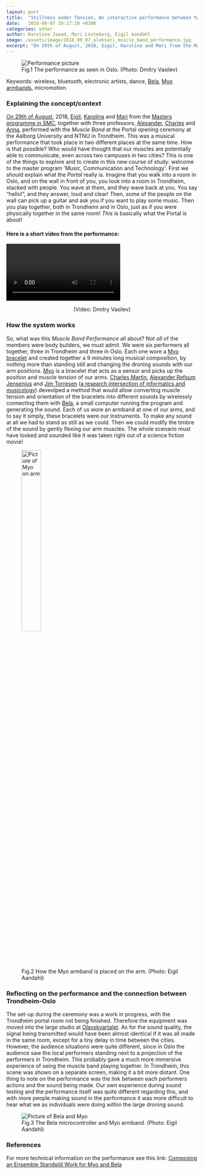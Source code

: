 ```yaml
---
layout: post
title:  "Stillness under Tension, An interactive performance between two cities"
date:   2018-09-07 19:17:10 +0200
categories: other
author: Karolina Jawad, Mari Lesteberg, Eigil Aandahl
image: /assets/image/2018_09_07_aleksati_muscle_band_performance.jpg
excerpt: "On 29th of August, 2018, Eigil, Karolina and Mari from the Masters programme in SMC, together with three professors, Alexander, Charles and Anna, performed with the Muscle Band at the Portal opening ceremony at the Aalborg University and NTNU in Trondheim. This was a musical performance that took place in two different places at the same time. How is that possible?"
---
```

<figure>
  <img src="/assets/image/2018_09_07_aleksati_muscle_band_performance.jpg" alt="Performance picture">
  <figcaption>Fig.1 The performance as seen in Oslo. (Photo: Dmitry Vasilev)</figcaption>
</figure>

Keywords: wireless, bluetooth, electronic artists, dance,
[Bela](http://bela.io/), [Myo armbands](https://www.myo.com/), micromotion.

### Explaining the concept/context

[On 29th of August](https://www.hf.uio.no/imv/english/research/news-and-events/events/guest-lectures-seminars/2018/SMC-opening/index.html), 2018, [Eigil](https://SMC-master.github.io/teams/2018/08/22/introduction-group-b.html), [Karolina](https://SMC-master.github.io/teams/2018/08/22/introduction-group-c.html) and [Mari](https://SMC-master.github.io/teams/2018/08/22/introduction-group-b.html) from the [Masters programme in SMC](https://www.uio.no/english/studies/programmes/SMC-master/), together with three professors, [Alexander](http://www.arj.no/), [Charles](https://www.mn.uio.no/ifi/english/people/aca/charlepm/index.html) and [Anna](http://annaxambo.me/), performed with the *Muscle Band* at the Portal opening ceremony at the Aalborg University and NTNU in Trondheim. This was a musical performance that took place in two different places at the same time. How is that possible? Who would have thought that our muscles are potentially able to communicate, even across two campuses in two cities? This is one of the things to explore and to create in this new course of study: welcome to the master program 'Music, Communication and Technology'.
	First we should explain what the *Portal* really is. Imagine that you walk into a room in Oslo, and on the wall in front of you, you look into a room in Trondheim, stacked with people. You wave at them, and they wave back at you. You say “hello!”, and they answer, loud and clear! Then, some of the people on the wall can pick up a guitar and ask you if you want to play some music. Then you play together, both in Trondheim and in Oslo, just as if you were physically together in the same room! *This* is basically what the Portal is about!

#### Here is a short video from the performance:
<video controls>
  <source src="https://docs.google.com/uc?export=download&id=104361mrnPhowykRhzjOG1jQFkPebtZzc" type="video/mp4">
Your browser does not support the video tag.
</video>
<p align="center">(Video: Dmitry Vasilev)</p>

### How the system works

So, what was this *Muscle Band Performance* all about? Not *all* of the members were body builders, we must admit. We were six performers all together, three in Trondheim and three in Oslo. Each one wore a [Myo bracelet]() and created together a 9 minutes long musical composition, by nothing more than standing still and changing the droning sounds with our arm positions.
	[Myo](https://www.myo.com/) is a bracelet that acts as a sensor and picks up the position and muscle tension of our arms. [Charles Martin](https://www.mn.uio.no/ifi/english/people/aca/charlepm/index.html), [Alexander Refsum Jensenius](http://www.arj.no/) and [Jim Torresen](https://folk.uio.no/jimtoer/) ([a research intersection of informatics and musicology](http://www.nime.org/proceedings/2018/nime2018_paper0041.pdf)) deveolped a method that would allow converting muscle tension and orientation of the bracelets into different sounds by wirelessly connecting them with [Bela](http://bela.io/), a small computer running the program and generating the sound.
	Each of us wore an armband at one of our arms, and to say it simply, these bracelets were our instruments. To make any sound at all we had to stand as still as we could. Then we could modify the timbre of the sound by gently flexing our arm muscles. The whole scenario must have looked and sounded like it was taken right out of a science fiction movie!

<figure>
	<img src="/assets/image/2018_09_07_aleksati_Myo_on_arm.jpg" alt="Picture of Myo on arm" width="35%">
	<figcaption>Fig.2 How the Myo armband is placed on the arm. (Photo: Eigil Aandahl)</figcaption>
</figure>

### Reflecting on the performance and the connection between Trondheim-Oslo

The set-up during the ceremony was a work in progress, with the Trondheim portal room not being finished. Therefore the equipment was moved into the large studio at [Olavskvartalet](https://www.ntnu.no/olavskvartalet). As for the sound quality, the signal being transmitted would have been almost identical if it was all made in the same room, except for a tiny delay in time between the cities.
	However, the audience situations were quite different, since in Oslo the audience saw the local performers standing next to a projection of the performers in Trondheim. This probably gave a much more immersive experience of seing the muscle band playing together. In Trondheim, this scene was shown on a separate screen, making it a bit more distant.
	One thing to note on the performance was the link between each performers actions and the sound being made. Our own experience during sound testing and the performance itself was quite different regarding this, and with more people making sound in the performance it was more difficult to hear what we as individuals were doing within the large droning sound.

<figure>
	<img src="/assets/image/2018_09_07_stefanof_Bela_and_Myo.jpg" alt="Picture of Bela and Myo">
	<figcaption>Fig.3 The Bela microcontroller and Myo armband. (Photo: Eigil Aandahl)</figcaption>
</figure>

### References
For more technical information on the performance see this link:
[Composing an Ensemble Standstill Work for Myo and Bela](http://www.nime.org/proceedings/2018/nime2018_paper0041.pdf)
